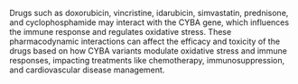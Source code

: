 Drugs such as doxorubicin, vincristine, idarubicin, simvastatin, prednisone, and cyclophosphamide may interact with the CYBA gene, which influences the immune response and regulates oxidative stress. These pharmacodynamic interactions can affect the efficacy and toxicity of the drugs based on how CYBA variants modulate oxidative stress and immune responses, impacting treatments like chemotherapy, immunosuppression, and cardiovascular disease management.